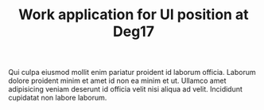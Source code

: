 ---
title: Work application for UI position at Deg17
company_name:
preamble: "Hi! I’m a multi-disciplinary designer based in Gothenburg, Sweden."
body: "Qui culpa eiusmod mollit enim pariatur proident id laborum officia. Laborum dolore proident minim et amet id non ea minim et ut. Ullamco amet adipisicing veniam deserunt id officia velit nisi aliqua ad velit. Incididunt cupidatat non labore laborum."
taxonomy_indexes: true
attach_cv: "/images/adidas.pdf"
attach_portfolio: 
attach_letter: 
---